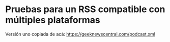 # Pruebas para un RSS compatible con múltiples plataformas

Versión uno copiada de acá: https://geeknewscentral.com/podcast.xml  
